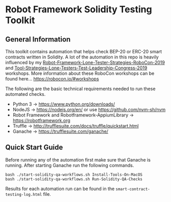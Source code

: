 # Robot Framework Solidity Testing Toolkit

## General Information

This toolkit contains automation that helps check BEP-20 or ERC-20 smart contracts written in Solidity. A lot of the automation in this repo is heavily influenced by my [Robot-Framework-Lone-Tester-Strategies-RoboCon-2019](https://github.com/jg8481/Robot-Framework-Lone-Tester-Strategies-RoboCon-2019) and [Tool-Strategies-Lone-Testers-Test-Leadership-Congress-2019](https://github.com/jg8481/Tool-Strategies-Lone-Testers-Test-Leadership-Congress-2019) workshops. More information about these RoboCon workshops can be found here... https://robocon.io/#workshops

The following are the basic technical requirements needed to run these automated checks.
- Python 3 -> https://www.python.org/downloads/
- NodeJS -> https://nodejs.org/en/ or use https://github.com/nvm-sh/nvm
- Robot Framework and Robotframework-AppiumLibrary -> https://robotframework.org
- Truffle -> http://trufflesuite.com/docs/truffle/quickstart.html
- Ganache -> https://trufflesuite.com/ganache/

## Quick Start Guide

Before running any of the automation first make sure that Ganache is running. After starting Ganache run the following commands.
```
bash ./start-solidity-qa-workflows.sh Install-Tools-On-MacOS
bash ./start-solidity-qa-workflows.sh Run-Solidity-QA-Checks
```

Results for each automation run can be found in the `smart-contract-testing-log.html` file.